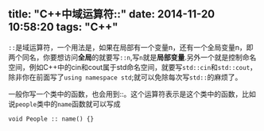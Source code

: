 title: "C++中域运算符::"
date: 2014-11-20 10:58:20
tags: "C++"
---

`::`是域运算符，一个用法是，如果在局部有一个变量n，还有一个全局变量n，即两个同名，你要想访问**全局**的就要写`::n`,写`n`就是**局部变量**.另外一个就是控制命名空间，例如C++中的cin和cout属于std命名空间，就要写`std::cin`和`std::cout`，除非你在前面写了`using namespace std`;就可以免除每次写`std::`的麻烦了。

一般你写一个类中的函数，也会用到::。这个运算符表示是这个类中的函数，比如说`people`类中的`name`函数就可以写成 
```
void People :: name() {}
```
